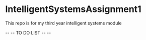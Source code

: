 # IntelligentSystemsAssignment1
This repo is for my third year intelligent systems module 

-- -- TO DO LIST -- -- 

